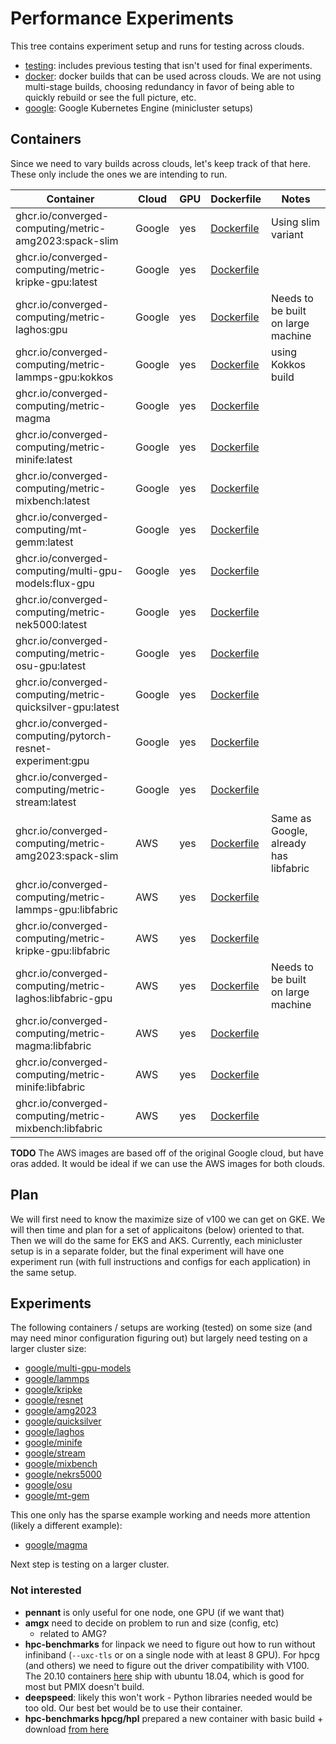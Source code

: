 # Performance Experiments

This tree contains experiment setup and runs for testing across clouds.

 - [testing](testing): includes previous testing that isn't used for final experiments.
 - [docker](docker): docker builds that can be used across clouds. We are not using multi-stage builds, choosing redundancy in favor of being able to quickly rebuild or see the full picture, etc.
 - [google](google): Google Kubernetes Engine (minicluster setups)

## Containers

Since we need to vary builds across clouds, let's keep track of that here. These only include the ones we are intending to run.

| Container                                                      | Cloud     | GPU | Dockerfile                          | Notes             |
|----------------------------------------------------------------|-----------|-----|------------------------------------|--------------------|
| ghcr.io/converged-computing/metric-amg2023:spack-slim          | Google    | yes |[Dockerfile](docker/google/amg2023) | Using slim variant |
| ghcr.io/converged-computing/metric-kripke-gpu:latest           | Google    | yes |[Dockerfile](docker/google/kripke)  | |
| ghcr.io/converged-computing/metric-laghos:gpu                  | Google    | yes |[Dockerfile](docker/google/laghos)  | Needs to be built on large machine  |
| ghcr.io/converged-computing/metric-lammps-gpu:kokkos           | Google    | yes |[Dockerfile](docker/google/lammps)  | using Kokkos build |
| ghcr.io/converged-computing/metric-magma                       | Google    | yes |[Dockerfile](docker/google/magma)   |  |
| ghcr.io/converged-computing/metric-minife:latest               | Google    | yes |[Dockerfile](docker/google/minife)  | | 
| ghcr.io/converged-computing/metric-mixbench:latest             | Google    | yes |[Dockerfile](docker/google/mixbench)| |
| ghcr.io/converged-computing/mt-gemm:latest                     | Google    | yes |[Dockerfile](docker/google/mt-gemm-base)| |
| ghcr.io/converged-computing/multi-gpu-models:flux-gpu          | Google    | yes |[Dockerfile](docker/google/multi-gpu-models)| |
| ghcr.io/converged-computing/metric-nek5000:latest              | Google    | yes |[Dockerfile](docker/google/nek5000) | |
| ghcr.io/converged-computing/metric-osu-gpu:latest              | Google    | yes |[Dockerfile](docker/google/osu) | |
| ghcr.io/converged-computing/metric-quicksilver-gpu:latest      | Google    | yes |[Dockerfile](docker/google/quicksilver) | |
| ghcr.io/converged-computing/pytorch-resnet-experiment:gpu      | Google    | yes |[Dockerfile](docker/google/resnet) | |
| ghcr.io/converged-computing/metric-stream:latest               | Google    | yes |[Dockerfile](docker/google/stream) | | 
| ghcr.io/converged-computing/metric-amg2023:spack-slim     | AWS    | yes |[Dockerfile](docker/google/amg2023) | Same as Google, already has libfabric |
| ghcr.io/converged-computing/metric-lammps-gpu:libfabric   | AWS | yes |[Dockerfile](docker/aws/lammps) | |
| ghcr.io/converged-computing/metric-kripke-gpu:libfabric   | AWS | yes |[Dockerfile](docker/aws/kripke)  | |
| ghcr.io/converged-computing/metric-laghos:libfabric-gpu   | AWS | yes |[Dockerfile](docker/aws/laghos)  | Needs to be built on large machine |
| ghcr.io/converged-computing/metric-magma:libfabric        | AWS | yes |[Dockerfile](docker/aws/magma)   |  |
| ghcr.io/converged-computing/metric-minife:libfabric       | AWS | yes |[Dockerfile](docker/aws/minife)  | | 
| ghcr.io/converged-computing/metric-mixbench:libfabric     | AWS | yes |[Dockerfile](docker/aws/mixbench)| |


**TODO** The AWS images are based off of the original Google cloud, but have oras added. It would be ideal if we can use the AWS
images for both clouds.


## Plan

We will first need to know the maximize size of v100 we can get on GKE. We will then time and plan for a set of applicaitons (below) oriented to that. Then we will do the same for EKS and AKS. Currently, each minicluster setup is in a separate folder, but the final experiment will have one experiment run (with full instructions and configs for each application) in the same setup.
 
## Experiments

The following containers / setups are working (tested) on some size (and may need minor configuration figuring out) but largely need testing on a larger cluster size:

 - [google/multi-gpu-models](google/multi-gpu-models)
 - [google/lammps](google/lammps)
 - [google/kripke](google/kripke)
 - [google/resnet](google/resnet)
 - [google/amg2023](google/amg2023)
 - [google/quicksilver](google/quicksilver)
 - [google/laghos](google/laghos)
 - [google/minife](google/minife)
 - [google/stream](google/stream)
 - [google/mixbench](google/mixbench)
 - [google/nekrs5000](google/nekrs5000)
 - [google/osu](google/osu)
 - [google/mt-gem](google/mt-gem)

This one only has the sparse example working and needs more attention (likely a different example):

 - [google/magma](google/magma)


Next step is testing on a larger cluster.

### Not interested

- **pennant** is only useful for one node, one GPU (if we want that)
- **amgx** need to decide on problem to run and size (config, etc)
  - related to AMG?
- **hpc-benchmarks** for linpack we need to figure out how to run without infiniband (`--uxc-tls` or on a single node with at least 8 GPU). For hpcg (and others) we need to figure out the driver compatibility with V100. The 20.10 containers [here](https://catalog.ngc.nvidia.com/orgs/nvidia/containers/hpc-benchmarks/tags) ship with ubuntu 18.04, which is good for most but PMIX doesn't build.
- **deepspeed**: likely this won't work - Python libraries needed would be too old. Our best bet would be to use their container.
- **hpc-benchmarks hpcg/hpl** prepared a new container with basic build + download [from here](https://icl.utk.edu/hpcg/software/view.html?id=280)
